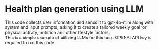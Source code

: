 # Health plan generation using LLM
This code collects user information and sends it to gpt-4o-mini along with system and input prompts, asking it to create a tailored weekly goal for physical activity, nutrition and other lifestyle factors.  
This is a simple example of utilizing LLMs for this task. OPENAI API key is required to run this code.
